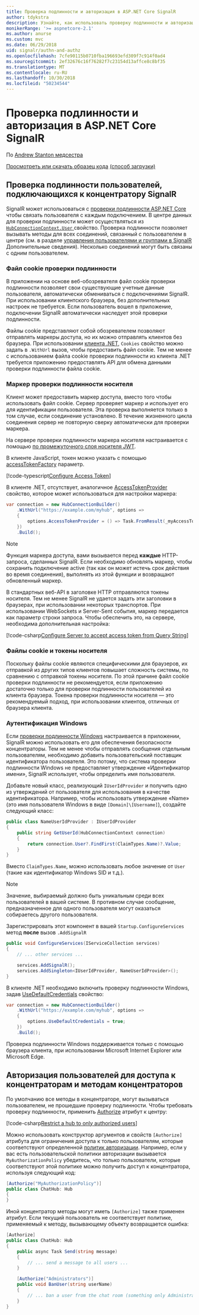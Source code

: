 ```yaml
---
title: Проверка подлинности и авторизация в ASP.NET Core SignalR
author: tdykstra
description: Узнайте, как использовать проверку подлинности и авторизации в ASP.NET Core SignalR.
monikerRange: '>= aspnetcore-2.1'
ms.author: anurse
ms.custom: mvc
ms.date: 06/29/2018
uid: signalr/authn-and-authz
ms.openlocfilehash: 7cfe90115b0710fba196693efd309f7c914f0ad4
ms.sourcegitcommit: 2ef32676c16f76282f7c23154d13affce8c8bf35
ms.translationtype: MT
ms.contentlocale: ru-RU
ms.lasthandoff: 10/30/2018
ms.locfileid: "50234544"
---
```

# <a name="authentication-and-authorization-in-aspnet-core-signalr"></a>Проверка подлинности и авторизация в ASP.NET Core SignalR

По [Andrew Stanton медсестра](https://twitter.com/anurse)

[Просмотреть или скачать образец кода](https://github.com/aspnet/Docs/tree/master/aspnetcore/signalr/authn-and-authz/sample/) [(способ загрузки)](xref:index#how-to-download-a-sample)

## <a name="authenticate-users-connecting-to-a-signalr-hub"></a>Проверка подлинности пользователей, подключающихся к концентратору SignalR

SignalR может использоваться с [проверки подлинности ASP.NET Core](xref:security/authentication/index) чтобы связать пользователя с каждым подключением. В центре данных для проверки подлинности может осуществляться из [ `HubConnectionContext.User` ](/dotnet/api/microsoft.aspnetcore.signalr.hubconnectioncontext.user) свойство. Проверка подлинности позволяет вызывать методы для всех соединений, связанный с пользователем в центре (см. в разделе [управления пользователями и группами в SignalR](xref:signalr/groups) Дополнительные сведения). Несколько соединений могут быть связаны с одним пользователем.

### <a name="cookie-authentication"></a>Файл cookie проверки подлинности

В приложении на основе веб-обозревателя файл cookie проверки подлинности позволяет свои существующие учетные данные пользователя, автоматически обмениваться с подключениями SignalR. При использовании клиентского браузера, без дополнительных настроек не требуется. Если пользователь вошел в приложение, подключении SignalR автоматически наследует этой проверки подлинности.

Файлы cookie представляют собой обозревателем позволяют отправлять маркеры доступа, но их можно отправлять клиентов без браузера. При использовании [клиента .NET](xref:signalr/dotnet-client), `Cookies` свойство можно задать в `.WithUrl` вызов, чтобы предоставить файл cookie. Тем не менее с использованием файла cookie проверки подлинности из клиента .NET требуется приложению предоставлять API для обмена данными проверки подлинности файла cookie.

### <a name="bearer-token-authentication"></a>Маркер проверки подлинности носителя

Клиент может предоставить маркер доступа, вместо того чтобы использовать файл cookie. Сервер проверяет маркер и использует его для идентификации пользователя. Эта проверка выполняется только в том случае, если соединение установлено. В течение жизненного цикла соединения сервер не повторную сверку автоматически для проверки маркера.

На сервере проверки подлинности маркера носителя настраивается с помощью [по промежуточного слоя носителя JWT](/dotnet/api/microsoft.extensions.dependencyinjection.jwtbearerextensions.addjwtbearer).

В клиенте JavaScript, токен можно указать с помощью [accessTokenFactory](xref:signalr/configuration#configure-bearer-authentication) параметр.

[!code-typescript[Configure Access Token](authn-and-authz/sample/wwwroot/js/chat.ts?range=63-65)]

В клиенте .NET, отсутствует, аналогичное [AccessTokenProvider](xref:signalr/configuration#configure-bearer-authentication) свойство, которое может использоваться для настройки маркера:

```csharp
var connection = new HubConnectionBuilder()
    .WithUrl("https://example.com/myhub", options =>
    { 
        options.AccessTokenProvider = () => Task.FromResult(_myAccessToken);
    })
    .Build();
```

> [!NOTE]
> Функция маркера доступа, вами вызывается перед **каждые** HTTP-запроса, сделанных SignalR. Если необходимо обновлять маркер, чтобы сохранить подключение active (так как он может истечь срок действия во время соединения), выполнять из этой функции и возвращают обновленный маркер.

В стандартных веб-API в заголовке HTTP отправляются токены носителя. Тем не менее SignalR не удается задать эти заголовки в браузерах, при использовании некоторых транспортов. При использовании WebSockets и Server-Sent события, маркер передается как параметр строки запроса. Чтобы обеспечить это, на сервере, необходима дополнительная настройка:

[!code-csharp[Configure Server to accept access token from Query String](authn-and-authz/sample/Startup.cs?name=snippet)]

### <a name="cookies-vs-bearer-tokens"></a>Файлы cookie и токены носителя 

Поскольку файлы cookie являются специфическими для браузеров, их отправкой из других типов клиентов повышает сложность системы, по сравнению с отправкой токены носителя. По этой причине файл cookie проверки подлинности не рекомендуется, если приложению достаточно только для проверки подлинности пользователей из клиента браузера. Токена проверки подлинности носителя — это рекомендуемый подход, при использовании клиентов, отличных от браузера клиента.

### <a name="windows-authentication"></a>Аутентификация Windows

Если [проверки подлинности Windows](xref:security/authentication/windowsauth) настраивается в приложении, SignalR можно использовать его для обеспечения безопасности концентраторы. Тем не менее чтобы отправлять сообщения отдельным пользователям, необходимо добавить пользовательский поставщик идентификатора пользователя. Это потому, что система проверки подлинности Windows не предоставляет утверждение «Идентификатор имени», SignalR использует, чтобы определить имя пользователя.

Добавьте новый класс, реализующий `IUserIdProvider` и получить одно из утверждений от пользователя для использования в качестве идентификатора. Например, чтобы использовать утверждение «Name» (это имя пользователя Windows в виде `[Domain]\[Username]`), создайте следующий класс:

```csharp
public class NameUserIdProvider : IUserIdProvider
{
    public string GetUserId(HubConnectionContext connection)
    {
        return connection.User?.FindFirst(ClaimTypes.Name)?.Value;
    }
}
```

Вместо `ClaimTypes.Name`, можно использовать любое значение от `User` (такие как идентификатор Windows SID и т.д.).

> [!NOTE]
> Значение, выбираемый должно быть уникальным среди всех пользователей в вашей системе. В противном случае сообщение, предназначенное для одного пользователя могут оказаться собираетесь другого пользователя.

Зарегистрировать этот компонент в вашей `Startup.ConfigureServices` метод **после** вызов `.AddSignalR`

```csharp
public void ConfigureServices(IServiceCollection services)
{
    // ... other services ...

    services.AddSignalR();
    services.AddSingleton<IUserIdProvider, NameUserIdProvider>();
}
```

В клиенте .NET необходимо включить проверку подлинности Windows, задав [UseDefaultCredentials](/dotnet/api/microsoft.aspnetcore.http.connections.client.httpconnectionoptions.usedefaultcredentials) свойство:

```csharp
var connection = new HubConnectionBuilder()
    .WithUrl("https://example.com/myhub", options =>
    {
        options.UseDefaultCredentials = true;
    })
    .Build();
```

Проверка подлинности Windows поддерживается только с помощью браузера клиента, при использовании Microsoft Internet Explorer или Microsoft Edge.

## <a name="authorize-users-to-access-hubs-and-hub-methods"></a>Авторизация пользователей для доступа к концентраторам и методам концентраторов

По умолчанию все методы в концентраторе, могут вызываться пользователем, не прошедшие проверку подлинности. Чтобы требовать проверку подлинности, применить [Authorize](/dotnet/api/microsoft.aspnetcore.authorization.authorizeattribute) атрибут к центру:

[!code-csharp[Restrict a hub to only authorized users](authn-and-authz/sample/Hubs/ChatHub.cs?range=8-10,32)]

Можно использовать конструктор аргументов и свойств `[Authorize]` атрибута для ограничения доступа к только пользователям, которые соответствуют определенной [политик авторизации](xref:security/authorization/policies). Например, если у вас есть пользовательской политики авторизации вызывается `MyAuthorizationPolicy` убедитесь, что только пользователи, которые соответствуют этой политике можно получить доступ к концентратора, используя следующий код:

```csharp
[Authorize("MyAuthorizationPolicy")]
public class ChatHub: Hub
{
}
```

Иной концентратор методы могут иметь `[Authorize]` также применен атрибут. Если текущий пользователь не соответствует политике, применяемый к методу, вызывающему объекту возвращается ошибка:

```csharp
[Authorize]
public class ChatHub: Hub
{
    public async Task Send(string message)
    {
        // ... send a message to all users ...
    }

    [Authorize("Administrators")]
    public void BanUser(string userName)
    {
        // ... ban a user from the chat room (something only Administrators can do) ...
    }
}
```
